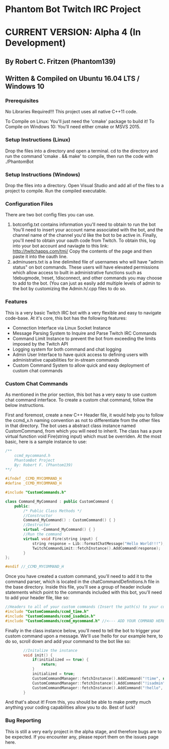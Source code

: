 # Phantom Bot Twitch IRC Project
# CURRENT VERSION: Alpha 4 (In Development)
## By Robert C. Fritzen (Phantom139)
## Written & Compiled on Ubuntu 16.04 LTS / Windows 10

### Prerequisites ###
No Libraries Required!!! This project uses all native C++11 code. 

To Compile on Linux: You'll just need the 'cmake' package to build it!
To Compile on Windows 10: You'll need either cmake or MSVS 2015.

### Setup Instructions (Linux) ###
Drop the files into a directory and open a terminal. cd to the directory and run the command 'cmake . && make' to compile, then run the code with ./PhantomBot

### Setup Instructions (Windows) ###
Drop the files into a directory. Open Visual Studio and add all of the files to a project to compile. Run the compiled executable.

### Configuration Files ###
There are two bot config files you can use.

1. botconfig.txt contains information you'll need to obtain to run the bot You'll need to insert your account name associated with the bot, and the channel name of the channel you'd like the bot to be active in. Finally, you'll need to obtain your oauth code from Twitch. To obtain this, log into your bot account and naviagte to this link: http://twitchapps.com/tmi/ Copy the contents of the page and then paste it into the oauth line.
2. adminusers.txt is a line delimited file of usernames who will have "admin status" on bot commands. These users will have elevated permissions which allow access to built in administrative functions such as !debugmode, !reset, !disconnect, and other commands you may choose to add to the bot. (You can just as easily add multiple levels of admin to the bot by customizing the Admin.h/.cpp files to do so.

### Features ###
This is a very basic Twitch IRC bot with a very flexible and easy to navigate code-base. At it's core, this bot has the following features:

* Connection Interface via Linux Socket Instance
* Message Parsing System to Inquire and Parse Twitch IRC Commands
* Command Limit Instance to prevent the bot from exceeding the limits imposed by the Twitch API
* Logging system for both command and chat logging
* Admin User Interface to have quick access to defining users with administrative capabilities for in-stream commands
* Custom Command System to allow quick and easy deployment of custom chat commands

### Custom Chat Commands ###
As mentioned in the prior section, this bot has a very easy to use custom chat command interface. To create a custom chat command, follow the below instructions.

First and foremost, create a new C++ Header file, it would help you to follow the ccmd_x.h naming convention as not to differentiate from the other files in that directory. The bot uses a abstract class instance named CustomCommand, from which you will need to inherit. The class has a pure virtual function void Fire(string input) which must be overriden. At the most basic, here is a sample instance to use:
```c++
/**
    ccmd_mycommand.h
    PhantomBot Project
    By: Robert F. (Phantom139)
**/

#ifndef _CCMD_MYCOMMAND_H
#define _CCMD_MYCOMMAND_H

#include "CustomCommands.h"

class Command_MyCommand : public CustomCommand {
	public:
		/* Public Class Methods */
		//Constructor
		Command_MyCommand() : CustomCommand() { }
		//Destructor
		virtual ~Command_MyCommand() { }
		//Run the command
		virtual void Fire(string input) {
			string response = Lib::formatChatMessage("Hello World!!!");
			TwitchCommandLimit::fetchInstance().AddCommand(response);			
		}
};

#endif //_CCMD_MYCOMMAND_H
```

Once you have created a custom command, you'll need to add it to the command parser, which is located in the chatCommandDefinitions.h file in the base directory. Inside this file, you'll see a group of header include statements which point to the commands included with this bot, you'll need to add your header file, like so:
```c++
//Headers to all of your custom commands (Insert the path(s) to your custom command files here)
#include "CustomCommands/ccmd_time.h"
#include "CustomCommands/ccmd_isadmin.h"
#include "CustomCommands/ccmd_mycommand.h" //<--- ADD YOUR COMMAND HERE
```

Finally in the class instance below, you'll need to tell the bot to trigger your custom command upon a message. We'll use !hello for our example here, to do so, scroll down and add your command to the bot like so:
```c++
		//Initalize the instance
		void init() {
			if(initialized == true) {
				return;
			}
			initialized = true;
			CustomCommandManager::fetchInstance().AddCommand("!time", new Command_Time());
			CustomCommandManager::fetchInstance().AddCommand("!isadmin", new Command_IsAdmin());
			CustomCommandManager::fetchInstance().AddCommand("!hello", new Command_MyCommand());		
		}
```

And that's about it! From this, you should be able to make pretty much anything your coding capabilities allow you to do. Best of luck!

### Bug Reporting ###
This is still a very early project in the alpha stage, and therefore bugs are to be expected. If you encounter any, please report them on the issues page here.
